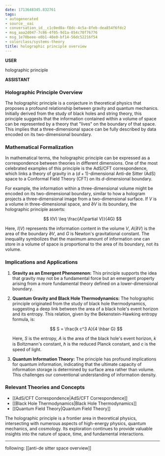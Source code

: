 ```yaml
---
date: 1713648345.832761
tags:
- autogenerated
- source__oai
- conversation_id__c1c0ed0a-f8dc-4c5a-8feb-dea854f6fdc2
- msg_aaa2d047-7c86-4f05-9d1a-854c70f76776
- msg_1e70beee-e0b1-40e0-bf14-56dc52216f54
- colorclass/systems-theory
title: holographic principle overview
---
```


**USER**

holographic principle


**ASSISTANT**

### Holographic Principle Overview

The holographic principle is a conjecture in theoretical physics that proposes a profound relationship between gravity and quantum mechanics. Initially derived from the study of black holes and string theory, this principle suggests that the information contained within a volume of space can be represented by a theory that "lives" on the boundary of that space. This implies that a three-dimensional space can be fully described by data encoded on its two-dimensional boundary.

### Mathematical Formalization

In mathematical terms, the holographic principle can be expressed as a correspondence between theories in different dimensions. One of the most celebrated examples of this principle is the AdS/CFT correspondence, which links a theory of gravity in a $(d+1)$-dimensional Anti-de Sitter (AdS) space to a Conformal Field Theory (CFT) on its $d$-dimensional boundary.

For example, the information within a three-dimensional volume might be encoded on its two-dimensional boundary, similar to how a hologram projects a three-dimensional image from a two-dimensional surface. If $V$ is a volume in three-dimensional space, and $\partial V$ is its boundary, the holographic principle asserts:

$$ I(V) \leq \frac{A(\partial V)}{4G} $$

Here, $I(V)$ represents the information content in the volume $V$, $A(\partial V)$ is the area of the boundary $\partial V$, and $G$ is Newton's gravitational constant. The inequality symbolizes that the maximum amount of information one can store in a volume of space is proportional to the area of its boundary, not its volume.

### Implications and Applications

1. **Gravity as an Emergent Phenomenon:** This principle supports the idea that gravity may not be a fundamental force but an emergent property arising from a more fundamental theory defined on a lower-dimensional boundary.
   
2. **Quantum Gravity and Black Hole Thermodynamics:** The holographic principle originated from the study of black hole thermodynamics, suggesting a deep link between the area of a black hole's event horizon and its entropy. This relation, given by the Bekenstein-Hawking entropy formula, is:

   $$ S = \frac{k c^3 A}{4 \hbar G} $$

   Here, $S$ is the entropy, $A$ is the area of the black hole's event horizon, $k$ is Boltzmann's constant, $\hbar$ is the reduced Planck constant, and $c$ is the speed of light.

3. **Quantum Information Theory:** The principle has profound implications for quantum information, indicating that the ultimate capacity of information storage is determined by surface area rather than volume. This challenges our conventional understanding of information density.

### Relevant Theories and Concepts

- [[AdS/CFT Correspondence|AdS/CFT Correspondence]]
- [[Black Hole Thermodynamics|Black Hole Thermodynamics]]
- [[Quantum Field Theory|Quantum Field Theory]]

The holographic principle is a frontier area in theoretical physics, intersecting with numerous aspects of high-energy physics, quantum mechanics, and cosmology. Its exploration continues to provide valuable insights into the nature of space, time, and fundamental interactions.


---


following: [[anti-de sitter space overview]]
